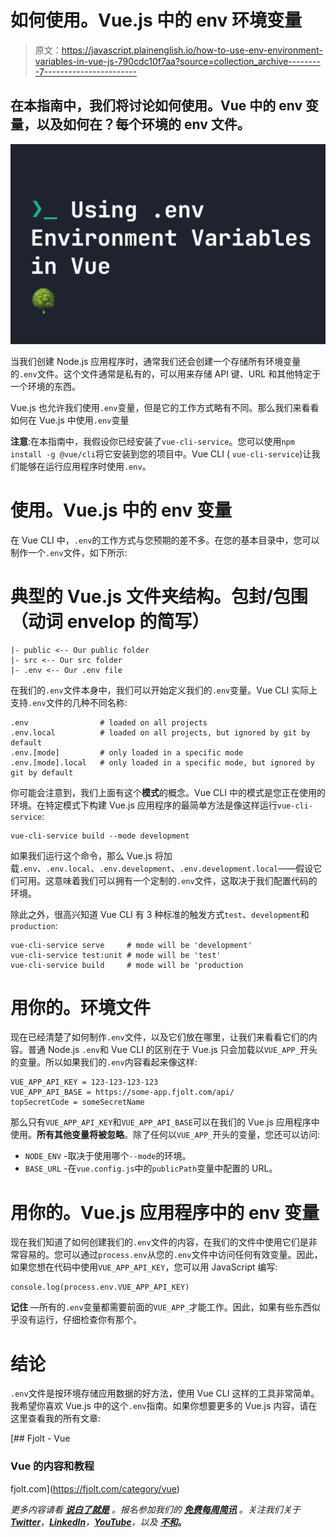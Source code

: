 # 如何使用。Vue.js 中的 env 环境变量

> 原文：<https://javascript.plainenglish.io/how-to-use-env-environment-variables-in-vue-js-790cdc10f7aa?source=collection_archive---------7----------------------->

## 在本指南中，我们将讨论如何使用。Vue 中的 env 变量，以及如何在？每个环境的 env 文件。

![](img/b27426f000c7f2a975aa10d6f78a16f9.png)

当我们创建 Node.js 应用程序时，通常我们还会创建一个存储所有环境变量的`.env`文件。这个文件通常是私有的，可以用来存储 API 键、URL 和其他特定于一个环境的东西。

Vue.js 也允许我们使用`.env`变量，但是它的工作方式略有不同。那么我们来看看如何在 Vue.js 中使用`.env`变量

**注意**:在本指南中，我假设你已经安装了`vue-cli-service`。您可以使用`npm install -g @vue/cli`将它安装到您的项目中。Vue CLI ( `vue-cli-service`)让我们能够在运行应用程序时使用`.env`。

# 使用。Vue.js 中的 env 变量

在 Vue CLI 中，`.env`的工作方式与您预期的差不多。在您的基本目录中，您可以制作一个`.env`文件，如下所示:

# 典型的 Vue.js 文件夹结构。包封/包围（动词 envelop 的简写）

```
|- public <-- Our public folder
|- src <-- Our src folder 
|- .env <-- Our .env file
```

在我们的`.env`文件本身中，我们可以开始定义我们的`.env`变量。Vue CLI 实际上支持`.env`文件的几种不同名称:

```
.env                # loaded on all projects
.env.local          # loaded on all projects, but ignored by git by default
.env.[mode]         # only loaded in a specific mode
.env.[mode].local   # only loaded in a specific mode, but ignored by git by default
```

你可能会注意到，我们上面有这个**模式**的概念。Vue CLI 中的模式是您正在使用的环境。在特定模式下构建 Vue.js 应用程序的最简单方法是像这样运行`vue-cli-service`:

```
vue-cli-service build --mode development
```

如果我们运行这个命令，那么 Vue.js 将加载`.env`、`.env.local`、`.env.development`、`.env.development.local`——假设它们可用。这意味着我们可以拥有一个定制的`.env`文件，这取决于我们配置代码的环境。

除此之外，很高兴知道 Vue CLI 有 3 种标准的触发方式`test`、`development`和`production`:

```
vue-cli-service serve     # mode will be 'development'
vue-cli-service test:unit # mode will be 'test'
vue-cli-service build     # mode will be 'production
```

# 用你的。环境文件

现在已经清楚了如何制作`.env`文件，以及它们放在哪里，让我们来看看它们的内容。普通 Node.js `.env`和 Vue CLI 的区别在于 Vue.js 只会加载以`VUE_APP_`开头的变量。所以如果我们的`.env`内容看起来像这样:

```
VUE_APP_API_KEY = 123-123-123-123
VUE_APP_API_BASE = https://some-app.fjolt.com/api/
topSecretCode = someSecretName
```

那么只有`VUE_APP_API_KEY`和`VUE_APP_API_BASE`可以在我们的 Vue.js 应用程序中使用。**所有其他变量将被忽略**。除了任何以`VUE_APP_`开头的变量，您还可以访问:

*   `NODE_ENV` -取决于使用哪个`--mode`的环境。
*   `BASE_URL` -在`vue.config.js`中的`publicPath`变量中配置的 URL。

# 用你的。Vue.js 应用程序中的 env 变量

现在我们知道了如何创建我们的`.env`文件的内容，在我们的文件中使用它们是非常容易的。您可以通过`process.env`从您的`.env`文件中访问任何有效变量。因此，如果您想在代码中使用`VUE_APP_API_KEY`，您可以用 JavaScript 编写:

```
console.log(process.env.VUE_APP_API_KEY)
```

**记住** —所有的`.env`变量都需要前面的`VUE_APP_`才能工作。因此，如果有些东西似乎没有运行，仔细检查你有那个。

# 结论

`.env`文件是按环境存储应用数据的好方法，使用 Vue CLI 这样的工具非常简单。我希望你喜欢 Vue.js 中的这个`.env`指南。如果你想要更多的 Vue.js 内容，请在这里查看我的所有文章:

[](https://fjolt.com/category/vue) [## Fjolt - Vue

### Vue 的内容和教程

fjolt.com](https://fjolt.com/category/vue) 

*更多内容请看* [***说白了就是***](https://plainenglish.io/) *。报名参加我们的* [***免费每周简讯***](http://newsletter.plainenglish.io/) *。关注我们关于*[***Twitter***](https://twitter.com/inPlainEngHQ)，[***LinkedIn***](https://www.linkedin.com/company/inplainenglish/)*，*[***YouTube***](https://www.youtube.com/channel/UCtipWUghju290NWcn8jhyAw)*，以及* [***不和***](https://discord.gg/GtDtUAvyhW)**。**